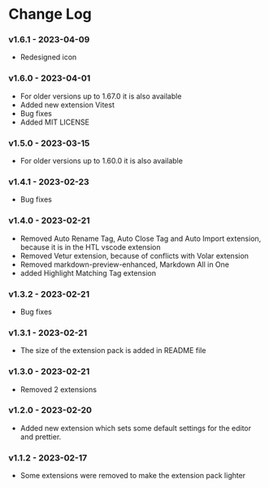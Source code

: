 # Change Log

### v1.6.1 - 2023-04-09

- Redesigned icon

### v1.6.0 - 2023-04-01

- For older versions up to 1.67.0 it is also available
- Added new extension Vitest
- Bug fixes
- Added MIT LICENSE

### v1.5.0 - 2023-03-15

- For older versions up to 1.60.0 it is also available

### v1.4.1 - 2023-02-23

- Bug fixes

### v1.4.0 - 2023-02-21

- Removed Auto Rename Tag, Auto Close Tag and Auto Import extension, because it is in the HTL vscode extension
- Removed Vetur extension, because of conflicts with Volar extension
- Removed markdown-preview-enhanced, Markdown All in One
- added Highlight Matching Tag extension

### v1.3.2 - 2023-02-21

- Bug fixes

### v1.3.1 - 2023-02-21

- The size of the extension pack is added in README file

### v1.3.0 - 2023-02-21

- Removed 2 extensions

### v1.2.0 - 2023-02-20

- Added new extension which sets some default settings for the editor and prettier.

### v1.1.2 - 2023-02-17

- Some extensions were removed to make the extension pack lighter
